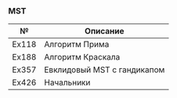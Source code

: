 ### MST

| № | Описание |
|---|---|
| Ex118 | Алгоритм Прима |
| Ex188 | Алгоритм Краскала |
| Ex357 | Евклидовый MST с гандикапом |
| Ex426 | Начальники |
